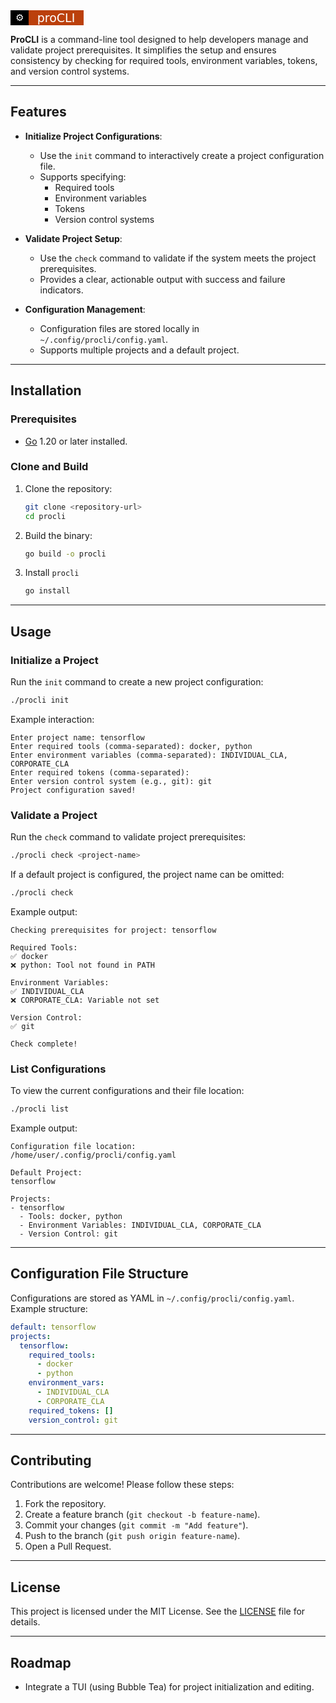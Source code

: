 <svg height="24" width="117" xmlns="http://www.w3.org/2000/svg">
    <rect width="29" height="24" fill="#000000" />
    <rect x="29" width="88" height="24" fill="#bb400c" />
    <text text-anchor="middle" font-weight="bold" font-size="15" font-family="Verdana,Geneva,DejaVu Sans,sans-serif" fill="#ffffff" x="15" y="50%" dy=".35em">⚙️</text>
    <text text-anchor="middle" font-size="19" font-family="Verdana,Geneva,DejaVu Sans,sans-serif" fill="#ffffff" x="73" y="50%" dy=".35em">proCLI</text>
</svg>

**ProCLI** is a command-line tool designed to help developers manage and validate project prerequisites. It simplifies the setup and ensures consistency by checking for required tools, environment variables, tokens, and version control systems.

---

## Features

- **Initialize Project Configurations**:
  - Use the `init` command to interactively create a project configuration file.
  - Supports specifying:
    - Required tools
    - Environment variables
    - Tokens
    - Version control systems

- **Validate Project Setup**:
  - Use the `check` command to validate if the system meets the project prerequisites.
  - Provides a clear, actionable output with success and failure indicators.

- **Configuration Management**:
  - Configuration files are stored locally in `~/.config/procli/config.yaml`.
  - Supports multiple projects and a default project.

---

## Installation

### Prerequisites
- [Go](https://golang.org/dl/) 1.20 or later installed.

### Clone and Build
1. Clone the repository:
   ```bash
   git clone <repository-url>
   cd procli
   ```
2. Build the binary:
   ```bash
   go build -o procli
   ```

3. Install `procli` 
   ```bash
   go install 
   ```

---

## Usage

### Initialize a Project
Run the `init` command to create a new project configuration:
```bash
./procli init
```
Example interaction:
```plaintext
Enter project name: tensorflow
Enter required tools (comma-separated): docker, python
Enter environment variables (comma-separated): INDIVIDUAL_CLA, CORPORATE_CLA
Enter required tokens (comma-separated): 
Enter version control system (e.g., git): git
Project configuration saved!
```

### Validate a Project
Run the `check` command to validate project prerequisites:
```bash
./procli check <project-name>
```
If a default project is configured, the project name can be omitted:
```bash
./procli check
```

Example output:
```plaintext
Checking prerequisites for project: tensorflow

Required Tools:
✅ docker
❌ python: Tool not found in PATH

Environment Variables:
✅ INDIVIDUAL_CLA
❌ CORPORATE_CLA: Variable not set

Version Control:
✅ git

Check complete!
```

### List Configurations
To view the current configurations and their file location:
```bash
./procli list
```

Example output:

```plaintext
Configuration file location:
/home/user/.config/procli/config.yaml

Default Project:
tensorflow

Projects:
- tensorflow
  - Tools: docker, python
  - Environment Variables: INDIVIDUAL_CLA, CORPORATE_CLA
  - Version Control: git
```

---

## Configuration File Structure

Configurations are stored as YAML in `~/.config/procli/config.yaml`. Example structure:
```yaml
default: tensorflow
projects:
  tensorflow:
    required_tools:
      - docker
      - python
    environment_vars:
      - INDIVIDUAL_CLA
      - CORPORATE_CLA
    required_tokens: []
    version_control: git
```

---

## Contributing

Contributions are welcome! Please follow these steps:
1. Fork the repository.
2. Create a feature branch (`git checkout -b feature-name`).
3. Commit your changes (`git commit -m "Add feature"`).
4. Push to the branch (`git push origin feature-name`).
5. Open a Pull Request.

---

## License

This project is licensed under the MIT License. See the [LICENSE](./LICENSE) file for details.

---

## Roadmap

- Integrate a TUI (using Bubble Tea) for project initialization and editing.
